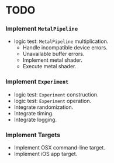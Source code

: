 TODO
====

### Implement `MetalPipeline`
- logic test: `MetalPipeline` multiplication.
    - Handle incompatible device errors.
    - Unavailable buffer errors.
    - Implement metal shader.
    - Execute metal shader.

### Implement `Experiment`
- logic test: `Experiment` construction.
- logic test: `Experiment` operation.
- Integrate randomization.
- Integrate timing.
- Integrate logging.

### Implement Targets
- Implement OSX command-line target.
- Implement iOS app target.
